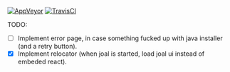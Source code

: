 [![AppVeyor](https://ci.appveyor.com/api/projects/status/qrk3dtb818i4ea9b?svg=true)](https://ci.appveyor.com/project/anthonyraymond/joal-desktop)
[![TravisCI](https://travis-ci.org/anthonyraymond/joal-desktop.svg?branch=master)](https://travis-ci.org/anthonyraymond/joal-desktop)

TODO:

- [ ] Implement error page, in case something fucked up with java installer (and a retry button).
- [x] Implement relocator (when joal is started, load joal ui instead of embeded react).
